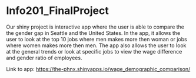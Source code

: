 # Info201_FinalProject
Our shiny project is interactive app where the user is able to compare the
the gender gap in Seattle and the United States. In the app, it allows the user
to look at the top 10 jobs where men makes more then woman or jobs where women
makes more then men. The app also allows the user to look at the general trends
or look at specific jobs to view the wage difference and gender ratio of
employees.

Link to app: https://the-phnx.shinyapps.io/wage_demographic_comparison/
